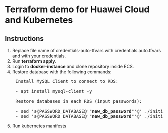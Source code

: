 # Terraform demo for Huawei Cloud and Kubernetes

## Instructions

1. Replace file name of credentials-auto-tfvars with credentials.auto.tfvars and with your credentials.
2. Run **terraform apply**.
3. Login to **docker-instance** and clone repository inside ECS.
4. Restore database with the following commands:
<pre>
    Install MySQL Client to connect to RDS:

    - apt install mysql-client -y

    Restore databases in each RDS (input passwords):

    - sed 's@PASSWORD_DATABASE@'"<b>new_db_password</b>"'@' ./initialize-db/emojidb.sql | mysql -u root -h <b>rds_emoji_ip</b> -p
    - sed 's@PASSWORD_DATABASE@'"<b>new_db_password</b>"'@' ./initialize-db/votedb.sql | mysql -u root -h <b>rds_vote_ip</b> -p
</pre>

5. Run kubernetes manifests
